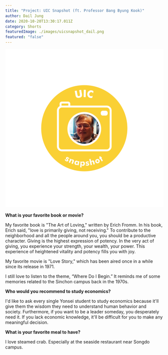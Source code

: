 ```yaml
---
title: "Project: UIC Snapshot (ft. Professor Bang Byung Kook)"
author: Dail Jung
date: 2020-10-20T13:30:17.011Z
category: Shorts
featuredImage: ./images/uicsnapshot_dail.png
featured: "false"
---
```

![](images/uicsnapshot_dail.png)

**What is your favorite book or movie?**

My favorite book is "The Art of Loving," written by Erich Fromm. In his book, Erich said, "love is primarily giving, not receiving." To contribute to the neighborhood and all the people around you, you should be a productive character. Giving is the highest expression of potency. In the very act of giving, you experience your strength, your wealth, your power. This experience of heightened vitality and potency fills you with joy.

My favorite movie is "Love Story," which has been aired once in a while since its release in 1971.

I still love to listen to the theme, “Where Do I Begin.” It reminds me of some memories related to the Sinchon campus back in the 1970s.

**Who would you recommend to study economics?**

I'd like to ask every single Yonsei student to study economics because it'll give them the wisdom they need to understand human behavior and society. Furthermore, if you want to be a leader someday, you desperately need it. If you lack economic knowledge, it'll be difficult for you to make any meaningful decision.

**What is your favorite meal to have?**

I love steamed crab. Especially at the seaside restaurant near Songdo campus.